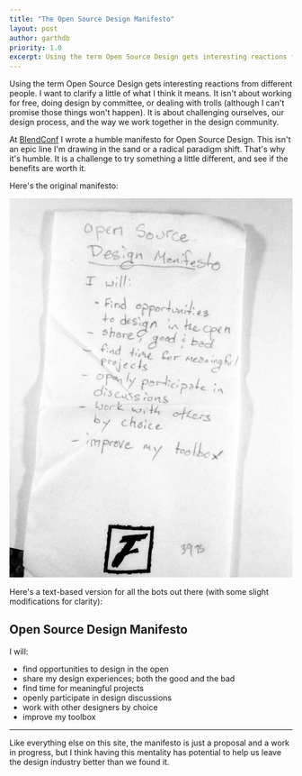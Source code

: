 ```yaml
---
title: "The Open Source Design Manifesto"
layout: post
author: garthdb
priority: 1.0
excerpt: Using the term Open Source Design gets interesting reactions from different people. I want to clarify a little of what I think it means. It isn't about working for free, doing design by committee, or dealing with trolls (although I can't promise those things won't happen).  It is about challenging ourselves, our design process, and the way we work together in the design community.
---
```


Using the term Open Source Design gets interesting reactions from different people. I want to clarify a little of what I think it means. It isn't about working for free, doing design by committee, or dealing with trolls (although I can't promise those things won't happen).  It is about challenging ourselves, our design process, and the way we work together in the design community.

At [BlendConf](http://blendconf.com/) I wrote a humble manifesto for Open Source Design. This isn't an epic line I'm drawing in the sand or a radical paradigm shift. That's why it's humble. It is a challenge to try something a little different, and see if the benefits are worth it.

Here's the original manifesto:

[![The Manifesto](/img/manifesto@2X.jpg)](/img/manifesto@2X.jpg)

Here's a text-based version for all the bots out there (with some slight modifications for clarity):

## Open Source Design Manifesto

I will:

* find opportunities to design in the open
* share my design experiences; both the good and the bad
* find time for meaningful projects
* openly participate in design discussions
* work with other designers by choice
* improve my toolbox

---

Like everything else on this site, the manifesto is just a proposal and a work in progress, but I think having this mentality has potential to help us leave the design industry better than we found it.
